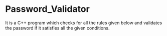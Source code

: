 # Password_Validator
It is a C++ program which checks for all the rules given below and validates the password if it satisfies all the given conditions.

